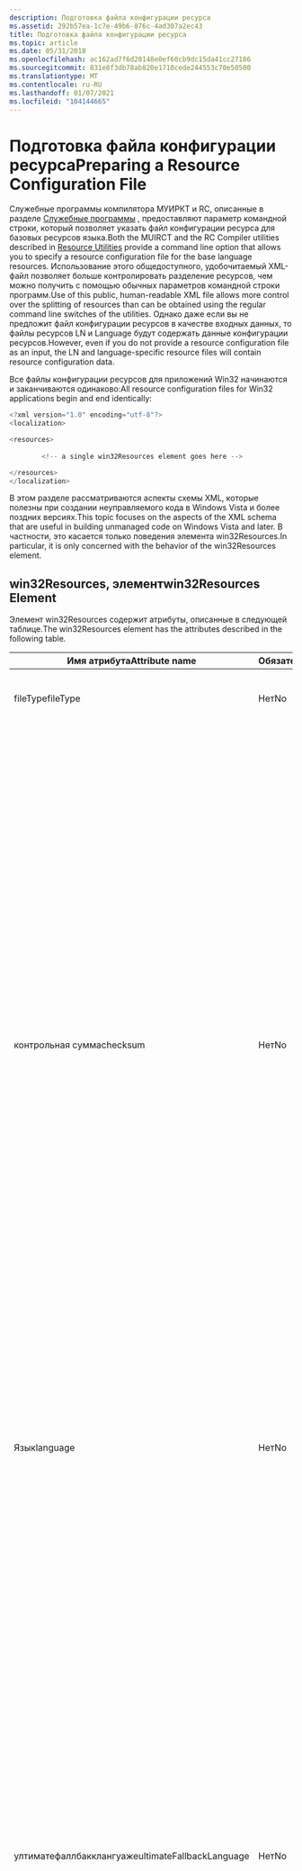 ```yaml
---
description: Подготовка файла конфигурации ресурса
ms.assetid: 292b57ea-1c7e-49b6-876c-4ad307a2ec43
title: Подготовка файла конфигурации ресурса
ms.topic: article
ms.date: 05/31/2018
ms.openlocfilehash: ac162ad7f6d20148e0ef60cb9dc15da41cc27186
ms.sourcegitcommit: 831e8f3db78ab820e1710cede244553c70e50500
ms.translationtype: MT
ms.contentlocale: ru-RU
ms.lasthandoff: 01/07/2021
ms.locfileid: "104144665"
---
```

# <a name="preparing-a-resource-configuration-file"></a><span data-ttu-id="f43e3-103">Подготовка файла конфигурации ресурса</span><span class="sxs-lookup"><span data-stu-id="f43e3-103">Preparing a Resource Configuration File</span></span>

<span data-ttu-id="f43e3-104">Служебные программы компилятора МУИРКТ и RC, описанные в разделе [Служебные программы](resource-utilities.md) , предоставляют параметр командной строки, который позволяет указать файл конфигурации ресурса для базовых ресурсов языка.</span><span class="sxs-lookup"><span data-stu-id="f43e3-104">Both the MUIRCT and the RC Compiler utilities described in [Resource Utilities](resource-utilities.md) provide a command line option that allows you to specify a resource configuration file for the base language resources.</span></span> <span data-ttu-id="f43e3-105">Использование этого общедоступного, удобочитаемый XML-файл позволяет больше контролировать разделение ресурсов, чем можно получить с помощью обычных параметров командной строки программ.</span><span class="sxs-lookup"><span data-stu-id="f43e3-105">Use of this public, human-readable XML file allows more control over the splitting of resources than can be obtained using the regular command line switches of the utilities.</span></span> <span data-ttu-id="f43e3-106">Однако даже если вы не предложит файл конфигурации ресурсов в качестве входных данных, то файлы ресурсов LN и Language будут содержать данные конфигурации ресурсов.</span><span class="sxs-lookup"><span data-stu-id="f43e3-106">However, even if you do not provide a resource configuration file as an input, the LN and language-specific resource files will contain resource configuration data.</span></span>

<span data-ttu-id="f43e3-107">Все файлы конфигурации ресурсов для приложений Win32 начинаются и заканчиваются одинаково:</span><span class="sxs-lookup"><span data-stu-id="f43e3-107">All resource configuration files for Win32 applications begin and end identically:</span></span>


```C++
<?xml version="1.0" encoding="utf-8"?> 
<localization>

<resources>
        
        <!-- a single win32Resources element goes here -->

</resources>
</localization>
```



<span data-ttu-id="f43e3-108">В этом разделе рассматриваются аспекты схемы XML, которые полезны при создании неуправляемого кода в Windows Vista и более поздних версиях.</span><span class="sxs-lookup"><span data-stu-id="f43e3-108">This topic focuses on the aspects of the XML schema that are useful in building unmanaged code on Windows Vista and later.</span></span> <span data-ttu-id="f43e3-109">В частности, это касается только поведения элемента win32Resources.</span><span class="sxs-lookup"><span data-stu-id="f43e3-109">In particular, it is only concerned with the behavior of the win32Resources element.</span></span>

## <a name="win32resources-element"></a><span data-ttu-id="f43e3-110">win32Resources, элемент</span><span class="sxs-lookup"><span data-stu-id="f43e3-110">win32Resources Element</span></span>

<span data-ttu-id="f43e3-111">Элемент win32Resources содержит атрибуты, описанные в следующей таблице.</span><span class="sxs-lookup"><span data-stu-id="f43e3-111">The win32Resources element has the attributes described in the following table.</span></span>



| <span data-ttu-id="f43e3-112">Имя атрибута</span><span class="sxs-lookup"><span data-stu-id="f43e3-112">Attribute name</span></span>           | <span data-ttu-id="f43e3-113">Обязательный</span><span class="sxs-lookup"><span data-stu-id="f43e3-113">Mandatory</span></span> | <span data-ttu-id="f43e3-114">Описание</span><span class="sxs-lookup"><span data-stu-id="f43e3-114">Description</span></span>                                                                                                                                                                                                                                                                                                                                                                                                                                                                                                           |
|--------------------------|-----------|-----------------------------------------------------------------------------------------------------------------------------------------------------------------------------------------------------------------------------------------------------------------------------------------------------------------------------------------------------------------------------------------------------------------------------------------------------------------------------------------------------------------------|
| <span data-ttu-id="f43e3-115">fileType</span><span class="sxs-lookup"><span data-stu-id="f43e3-115">fileType</span></span>                 | <span data-ttu-id="f43e3-116">Нет</span><span class="sxs-lookup"><span data-stu-id="f43e3-116">No</span></span>        | <span data-ttu-id="f43e3-117">Тип файла.</span><span class="sxs-lookup"><span data-stu-id="f43e3-117">Type of file.</span></span> <span data-ttu-id="f43e3-118">Всегда должно быть "Application".</span><span class="sxs-lookup"><span data-stu-id="f43e3-118">Should always be "Application".</span></span>                                                                                                                                                                                                                                                                                                                                                                                                                                                                         |
| <span data-ttu-id="f43e3-119">контрольная сумма</span><span class="sxs-lookup"><span data-stu-id="f43e3-119">checksum</span></span>                 | <span data-ttu-id="f43e3-120">Нет</span><span class="sxs-lookup"><span data-stu-id="f43e3-120">No</span></span>        | <span data-ttu-id="f43e3-121">Значение контрольной суммы отображается в данных конфигурации ресурсов для файлов ресурсов LN и Language.</span><span class="sxs-lookup"><span data-stu-id="f43e3-121">Checksum value to appear in the resource configuration data of the LN file and language-specific resource files.</span></span> <span data-ttu-id="f43e3-122">Например, этот атрибут позволяет скопировать контрольную сумму из одного файла ресурсов, зависящего от языка, с помощью соглашения для английского (США) и разместив контрольную сумму в другом файле ресурсов, относящемся к конкретному языку.</span><span class="sxs-lookup"><span data-stu-id="f43e3-122">For example, this attribute allows you to copy the checksum from a single language-specific resource file, by convention the one for English (United States), and place the checksum in a different language-specific resource file.</span></span> <span data-ttu-id="f43e3-123">Контрольную сумму можно указать в виде шестнадцатеричной числовой строки длиной не более 32 символов.</span><span class="sxs-lookup"><span data-stu-id="f43e3-123">The checksum can be specified as a hexadecimal number string that is no longer than 32 characters.</span></span> <span data-ttu-id="f43e3-124">Числовое значение должно быть содержаться в 128-разрядном числе.</span><span class="sxs-lookup"><span data-stu-id="f43e3-124">The numerical value must be containable in a 128-bit number.</span></span> |
| <span data-ttu-id="f43e3-125">Язык</span><span class="sxs-lookup"><span data-stu-id="f43e3-125">language</span></span>                 | <span data-ttu-id="f43e3-126">Нет</span><span class="sxs-lookup"><span data-stu-id="f43e3-126">No</span></span>        | <span data-ttu-id="f43e3-127">Язык, указанный в формате имени, совместимом с RFC 4646 (Windows Vista и более поздние версии), например en-US для английского языка (США).</span><span class="sxs-lookup"><span data-stu-id="f43e3-127">Language specified using a name format compliant with RFC 4646 (Windows Vista and later), for example, en-US for English (United States).</span></span>                                                                                                                                                                                                                                                                                                                                                                             |
| <span data-ttu-id="f43e3-128">ултиматефаллбакклангуаже</span><span class="sxs-lookup"><span data-stu-id="f43e3-128">ultimateFallbackLanguage</span></span> | <span data-ttu-id="f43e3-129">Нет</span><span class="sxs-lookup"><span data-stu-id="f43e3-129">No</span></span>        | <span data-ttu-id="f43e3-130">Язык для вставки данных конфигурации ресурсов для LN-файла, представляющий конечный язык, который будет использоваться в поиске соответствующего файла ресурсов для конкретного языка.</span><span class="sxs-lookup"><span data-stu-id="f43e3-130">Language to insert into the resource configuration data for the LN file, representing the ultimate fallback language to use in a search for a corresponding language-specific resource file.</span></span> <span data-ttu-id="f43e3-131">Если загрузчику ресурсов не удается загрузить запрошенный файл ресурсов из предпочтительных языков пользовательского интерфейса потока, в качестве последней попытки используется конечный язык.</span><span class="sxs-lookup"><span data-stu-id="f43e3-131">If the resource loader fails to load a requested resource file from the thread preferred UI languages, it uses an ultimate fallback language as its last attempt.</span></span> <span data-ttu-id="f43e3-132">Язык указывается с использованием формата имени, совместимого с RFC 4646 (Windows Vista и более поздние версии), например en-US для английского языка (США).</span><span class="sxs-lookup"><span data-stu-id="f43e3-132">The language is specified using a name format compliant with RFC 4646 (Windows Vista and later), for example, en-US for English (United States).</span></span>       |
| <span data-ttu-id="f43e3-133">ултиматефаллбакклокатион</span><span class="sxs-lookup"><span data-stu-id="f43e3-133">ultimateFallbackLocation</span></span> | <span data-ttu-id="f43e3-134">Нет</span><span class="sxs-lookup"><span data-stu-id="f43e3-134">No</span></span>        | <span data-ttu-id="f43e3-135">Резервное расположение.</span><span class="sxs-lookup"><span data-stu-id="f43e3-135">Fallback location.</span></span> <span data-ttu-id="f43e3-136">Укажите "internal", если окончательные резервные ресурсы компилируются в LN File.</span><span class="sxs-lookup"><span data-stu-id="f43e3-136">Specify "internal" if ultimate fallback resources are compiled into the LN file.</span></span> <span data-ttu-id="f43e3-137">Укажите "External" (по умолчанию), если LN-файл ссылается на файл ресурсов, зависящий от языка, для своих окончательных резервных ресурсов.</span><span class="sxs-lookup"><span data-stu-id="f43e3-137">Specify "external" (default) if the LN file is to reference a language-specific resource file for its ultimate fallback resources.</span></span>                                                                                                                                                                                                                                                                                |



 

<span data-ttu-id="f43e3-138">В файле конфигурации ресурса элемент win32Resources содержит вложенные элементы, описанные в следующей таблице.</span><span class="sxs-lookup"><span data-stu-id="f43e3-138">In the resource configuration file, the win32Resources element has the sub-elements described in the next table.</span></span>



| <span data-ttu-id="f43e3-139">Имя элемента</span><span class="sxs-lookup"><span data-stu-id="f43e3-139">Element Name</span></span>       | <span data-ttu-id="f43e3-140">Описание</span><span class="sxs-lookup"><span data-stu-id="f43e3-140">Description</span></span>                                                                                                                              |
|--------------------|------------------------------------------------------------------------------------------------------------------------------------------|
| <span data-ttu-id="f43e3-141">localizedResources</span><span class="sxs-lookup"><span data-stu-id="f43e3-141">localizedResources</span></span> | <span data-ttu-id="f43e3-142">Ресурсы, инкапсулирующие сведения о типах ресурсов и отдельных ресурсах, содержащихся в файле ресурсов конкретного языка.</span><span class="sxs-lookup"><span data-stu-id="f43e3-142">Resources that encapsulate information about the resource types and individual resources contained in a language-specific resource file.</span></span> |
| <span data-ttu-id="f43e3-143">неутралресаурцес</span><span class="sxs-lookup"><span data-stu-id="f43e3-143">neutralResources</span></span>   | <span data-ttu-id="f43e3-144">Ресурсы, инкапсулирующие сведения о типах ресурсов, содержащихся в LN файле.</span><span class="sxs-lookup"><span data-stu-id="f43e3-144">Resources that encapsulate information about the resource types contained in an LN file.</span></span>                                                 |



 

## <a name="localizedresources-element"></a><span data-ttu-id="f43e3-145">localizedResources, элемент</span><span class="sxs-lookup"><span data-stu-id="f43e3-145">localizedResources Element</span></span>

<span data-ttu-id="f43e3-146">Локализованный элемент Resources.</span><span class="sxs-lookup"><span data-stu-id="f43e3-146">Localized resources element.</span></span> <span data-ttu-id="f43e3-147">По умолчанию этот элемент не имеет атрибутов и только одного типа вложенного элемента.</span><span class="sxs-lookup"><span data-stu-id="f43e3-147">By default, this element has no attributes and only one type of sub-element.</span></span> <span data-ttu-id="f43e3-148">Это просто контейнер для элементов resourceType.</span><span class="sxs-lookup"><span data-stu-id="f43e3-148">It is just a container for resourceType elements.</span></span>



| <span data-ttu-id="f43e3-149">Имя атрибута</span><span class="sxs-lookup"><span data-stu-id="f43e3-149">Attribute Name</span></span> | <span data-ttu-id="f43e3-150">Описание</span><span class="sxs-lookup"><span data-stu-id="f43e3-150">Description</span></span>                                                                    |
|----------------|--------------------------------------------------------------------------------|
| <span data-ttu-id="f43e3-151">тип_ресурса</span><span class="sxs-lookup"><span data-stu-id="f43e3-151">resourceType</span></span>   | <span data-ttu-id="f43e3-152">Тип отдельного ресурса, содержащегося в файле ресурсов, зависящем от языка.</span><span class="sxs-lookup"><span data-stu-id="f43e3-152">Type of an individual resource contained in a language-specific resource file.</span></span> |



 

## <a name="neutralresources-element"></a><span data-ttu-id="f43e3-153">Неутралресаурцес, элемент</span><span class="sxs-lookup"><span data-stu-id="f43e3-153">neutralResources Element</span></span>

<span data-ttu-id="f43e3-154">Нейтральный элемент Resources.</span><span class="sxs-lookup"><span data-stu-id="f43e3-154">Neutral resources element.</span></span> <span data-ttu-id="f43e3-155">Этот элемент является просто контейнером для элементов resourceType.</span><span class="sxs-lookup"><span data-stu-id="f43e3-155">This element is just a container for resourceType elements.</span></span>



| <span data-ttu-id="f43e3-156">Имя атрибута</span><span class="sxs-lookup"><span data-stu-id="f43e3-156">Attribute Name</span></span> | <span data-ttu-id="f43e3-157">Описание</span><span class="sxs-lookup"><span data-stu-id="f43e3-157">Description</span></span>                                        |
|----------------|----------------------------------------------------|
| <span data-ttu-id="f43e3-158">тип_ресурса</span><span class="sxs-lookup"><span data-stu-id="f43e3-158">resourceType</span></span>   | <span data-ttu-id="f43e3-159">Тип одного ресурса, содержащегося в LN-файле.</span><span class="sxs-lookup"><span data-stu-id="f43e3-159">Type of a single resource contained in an LN file.</span></span> |



 

## <a name="resourcetype-element"></a><span data-ttu-id="f43e3-160">resourceType, элемент</span><span class="sxs-lookup"><span data-stu-id="f43e3-160">resourceType Element</span></span>

<span data-ttu-id="f43e3-161">Элемент resourceType инкапсулирует сведения об отдельном типе ресурса или отдельном ресурсе.</span><span class="sxs-lookup"><span data-stu-id="f43e3-161">The resourceType element encapsulates information about a single resource type or individual resource.</span></span> <span data-ttu-id="f43e3-162">Он имеет перечисленные ниже атрибуты.</span><span class="sxs-lookup"><span data-stu-id="f43e3-162">It has the attributes listed below.</span></span>

> [!Caution]  
> <span data-ttu-id="f43e3-163">Некоторые дефекты конфигурации ресурсов перехватываются только компилятором RC или МУИРКТ, в зависимости от файла входного ресурса или содержимого двоичного файла.</span><span class="sxs-lookup"><span data-stu-id="f43e3-163">Some resource configuration defects are caught only by RC Compiler or MUIRCT, depending on the input resource file or binary file content.</span></span> <span data-ttu-id="f43e3-164">Ошибки типа ресурса в файле конфигурации ресурсов, которые не существуют во входном файле, не перехватываются, что приводит к непредвиденному поведению.</span><span class="sxs-lookup"><span data-stu-id="f43e3-164">The resourceType errors in the resource configuration file that do not exist in the input file are not caught, resulting in unexpected behavior.</span></span> <span data-ttu-id="f43e3-165">Пользователи могут использовать поврежденный файл конфигурации ресурсов и не знакомы с тем, чтобы они предприняли двоичные файлы, которые используют поврежденные части файла конфигурации ресурсов, что создает внешний вид, который прерывается из текущих двоичных файлов.</span><span class="sxs-lookup"><span data-stu-id="f43e3-165">Users can be using a defective resource configuration file and do not know until they introduce binaries that use the broken parts of the resource configuration file, which creates the appearance that the breaks are from the current binaries.</span></span>

 



| <span data-ttu-id="f43e3-166">Имя атрибута</span><span class="sxs-lookup"><span data-stu-id="f43e3-166">Attribute name</span></span> | <span data-ttu-id="f43e3-167">Обязательный</span><span class="sxs-lookup"><span data-stu-id="f43e3-167">Mandatory</span></span> | <span data-ttu-id="f43e3-168">Описание</span><span class="sxs-lookup"><span data-stu-id="f43e3-168">Description</span></span>                                                                                                                                                                                                                                                                                                                                                                                                                                                                                                                                                                                                                                                                                                                                                                                                                                                                                                                                                                                                                                                                                       |
|----------------|-----------|---------------------------------------------------------------------------------------------------------------------------------------------------------------------------------------------------------------------------------------------------------------------------------------------------------------------------------------------------------------------------------------------------------------------------------------------------------------------------------------------------------------------------------------------------------------------------------------------------------------------------------------------------------------------------------------------------------------------------------------------------------------------------------------------------------------------------------------------------------------------------------------------------------------------------------------------------------------------------------------------------------------------------------------------------------------------------------------------------|
| <span data-ttu-id="f43e3-169">типенамеид</span><span class="sxs-lookup"><span data-stu-id="f43e3-169">typeNameId</span></span>     | <span data-ttu-id="f43e3-170">Да</span><span class="sxs-lookup"><span data-stu-id="f43e3-170">Yes</span></span>       | <span data-ttu-id="f43e3-171">Имя типа или идентификатор ресурса.</span><span class="sxs-lookup"><span data-stu-id="f43e3-171">Type name or identifier for the resource.</span></span> <span data-ttu-id="f43e3-172">Укажите строковое имя или число.</span><span class="sxs-lookup"><span data-stu-id="f43e3-172">Specify a string name or a number.</span></span> <span data-ttu-id="f43e3-173">Если используется число, добавьте в начало строки знак " \# ", чтобы указать, что он представляет число.</span><span class="sxs-lookup"><span data-stu-id="f43e3-173">If using a number, prepend the string with a "\#" to indicate that it represents a number.</span></span> <span data-ttu-id="f43e3-174">Каждый элемент resourceType должен иметь только один атрибут *типенамеид* .</span><span class="sxs-lookup"><span data-stu-id="f43e3-174">Each resourceType element must have only one *typeNameId* attribute.</span></span>                                                                                                                                                                                                                                                                                                                                                                                                                                                                                                                                                                                                                                                                                                                                                                                                                                                      |
| <span data-ttu-id="f43e3-175">itemName</span><span class="sxs-lookup"><span data-stu-id="f43e3-175">itemName</span></span>       | <span data-ttu-id="f43e3-176">Нет</span><span class="sxs-lookup"><span data-stu-id="f43e3-176">No</span></span>        | <span data-ttu-id="f43e3-177">Строка имени элемента для ресурса, помещаемого в файл ресурсов, зависящий от языка.</span><span class="sxs-lookup"><span data-stu-id="f43e3-177">Item name string for the resource, to be placed in the language-specific resource file.</span></span> <span data-ttu-id="f43e3-178">Можно указать несколько имен, разделенных пробелами, например "HTML МОФДАТА".</span><span class="sxs-lookup"><span data-stu-id="f43e3-178">You can specify multiple names, separated by white spaces, for example, "HTML MOFDATA".</span></span>                                                                                                                                                                                                                                                                                                                                                                                                                                                                                                                                                                                                                                                                                                                                                                                                                                                                                                                   |
| <span data-ttu-id="f43e3-179">itemId</span><span class="sxs-lookup"><span data-stu-id="f43e3-179">itemId</span></span>         | <span data-ttu-id="f43e3-180">Нет</span><span class="sxs-lookup"><span data-stu-id="f43e3-180">No</span></span>        | <span data-ttu-id="f43e3-181">Идентификатор отдельного элемента ресурса, помещаемого в файл ресурсов, зависящий от языка.</span><span class="sxs-lookup"><span data-stu-id="f43e3-181">Identifier of individual resource item, to be placed in the language-specific resource file.</span></span> <span data-ttu-id="f43e3-182">Элемент можно указать в виде диапазона (например, "1-12") или отдельных идентификаторов, разделенных пробелами (например, "1 3 4").</span><span class="sxs-lookup"><span data-stu-id="f43e3-182">The item can be specified as a range (for example, "1-12") or by individual identifiers separated by white spaces (for example, "1 3 4").</span></span>                                                                                                                                                                                                                                                                                                                                                                                                                                                                                                                                                                                                                                                                                                                                                                                                                                                            |
| <span data-ttu-id="f43e3-183">stringId</span><span class="sxs-lookup"><span data-stu-id="f43e3-183">stringId</span></span>       | <span data-ttu-id="f43e3-184">Нет</span><span class="sxs-lookup"><span data-stu-id="f43e3-184">No</span></span>        | <span data-ttu-id="f43e3-185">Идентификатор строки для отдельного элемента ресурса, помещаемый в файл ресурсов, зависящий от языка.</span><span class="sxs-lookup"><span data-stu-id="f43e3-185">String identifier for individual resource item, to be placed in the language-specific resource file.</span></span> <span data-ttu-id="f43e3-186">Строку можно указать в виде диапазона (например, "1-12") или отдельных идентификаторов, разделенных пробелами (например, "1 3 4"). Этот атрибут позволяет указывать как локализуемые, так и нелокализуемые записи в таблице строк.</span><span class="sxs-lookup"><span data-stu-id="f43e3-186">The string can be specified as a range (for example, "1-12") or by individual identifiers separated by white spaces (for example, "1 3 4").This attribute allows the specification of both localizable and nonlocalizable string table entries.</span></span> <span data-ttu-id="f43e3-187">Его необходимо использовать в сочетании со значением *типенамеид* , равное "6", обозначая тип ресурса записи в таблице строк.</span><span class="sxs-lookup"><span data-stu-id="f43e3-187">It must be used in conjunction with the *typeNameId* value of "6", denoting a string table entry resource type.</span></span><br/> <span data-ttu-id="f43e3-188">Строки хранятся в блоках 16 в таблице строк.</span><span class="sxs-lookup"><span data-stu-id="f43e3-188">Strings are stored in blocks of 16 in a string table.</span></span> <span data-ttu-id="f43e3-189">Например, строки от 0 до 15 хранятся в одном блоке элементов ресурсов, и на них можно ссылаться в файле конфигурации ресурсов как *ItemId* 1 или как *stringId* "0-15".</span><span class="sxs-lookup"><span data-stu-id="f43e3-189">For example, strings 0 to 15 are stored in a single resource item block and can be referenced in the resource configuration file as *itemId* 1, or as *stringId* "0-15".</span></span> <span data-ttu-id="f43e3-190">Например, если имеется пять локализуемых строк и три нелокализуемые строки, необходимо назначить строковые идентификаторы 0-4 для локализуемых строк и идентификаторы строк 16-18 для нелокализуемых строк.</span><span class="sxs-lookup"><span data-stu-id="f43e3-190">For example, if there are five localizable strings and three nonlocalizable strings, you should assign string identifiers 0-4 for the localizable strings, and string identifiers 16-18 for the nonlocalizable strings.</span></span> <span data-ttu-id="f43e3-191">Если не организовать строки таким образом, затронутые блоки строк помещаются как в LN-файл, так и в файл ресурсов, зависящий от языка.</span><span class="sxs-lookup"><span data-stu-id="f43e3-191">If you do not organize strings this way, the affected blocks of strings are placed in both the LN file and the language-specific resource file.</span></span><br/> |



 

<span data-ttu-id="f43e3-192">Если указать атрибуты *ItemName*, *ItemId* и/или *stringId* для определенного типа ресурса в элементе локализедресаурце, то только указанные элементы или строки для указанного типа ресурса помещаются в файл ресурсов, зависящий от языка.</span><span class="sxs-lookup"><span data-stu-id="f43e3-192">If you specify the *itemName*, *itemId*, and/or *stringId* attributes for a particular resource type under the localizedResource element, only these specified items or strings for the designated resource type are placed in the language-specific resource file.</span></span> <span data-ttu-id="f43e3-193">Если элемент resourceType указан без явного имени элемента, идентификатора элемента или идентификатора строки, все элементы указанного типа ресурса помещаются в файл ресурсов, зависящий от языка.</span><span class="sxs-lookup"><span data-stu-id="f43e3-193">If a resourceType element is specified without any explicit item name, item identifier, or string identifier, all items of the specified resource type are placed in the language-specific resource file.</span></span> <span data-ttu-id="f43e3-194">Элементы или типы, не перечисленные ни в одном из элементов Локализедресаурце, помещаются в LN File.</span><span class="sxs-lookup"><span data-stu-id="f43e3-194">Items or types not listed in any localizedResource element are placed in the LN file.</span></span>

<span data-ttu-id="f43e3-195">Ниже приведены стандартные типы ресурсов и их числовые идентификаторы.</span><span class="sxs-lookup"><span data-stu-id="f43e3-195">The following are the standard resource types and their numeric identifiers:</span></span>

-   <span data-ttu-id="f43e3-196">CURSOR (1)</span><span class="sxs-lookup"><span data-stu-id="f43e3-196">CURSOR(1)</span></span>
-   <span data-ttu-id="f43e3-197">ТОЧЕЧНЫЙ РИСУНОК (2)</span><span class="sxs-lookup"><span data-stu-id="f43e3-197">BITMAP(2)</span></span>
-   <span data-ttu-id="f43e3-198">ЗНАЧОК (3)</span><span class="sxs-lookup"><span data-stu-id="f43e3-198">ICON(3)</span></span>
-   <span data-ttu-id="f43e3-199">МЕНЮ (4)</span><span class="sxs-lookup"><span data-stu-id="f43e3-199">MENU(4)</span></span>
-   <span data-ttu-id="f43e3-200">ДИАЛОГОВОЕ ОКНО (5)</span><span class="sxs-lookup"><span data-stu-id="f43e3-200">DIALOG(5)</span></span>
-   <span data-ttu-id="f43e3-201">СТРОКА (6)</span><span class="sxs-lookup"><span data-stu-id="f43e3-201">STRING(6)</span></span>
-   <span data-ttu-id="f43e3-202">ФОНТДИР (7)</span><span class="sxs-lookup"><span data-stu-id="f43e3-202">FONTDIR(7)</span></span>
-   <span data-ttu-id="f43e3-203">ШРИФТ (8)</span><span class="sxs-lookup"><span data-stu-id="f43e3-203">FONT(8)</span></span>
-   <span data-ttu-id="f43e3-204">УСКОРИТЕЛИ (9)</span><span class="sxs-lookup"><span data-stu-id="f43e3-204">ACCELERATORS(9)</span></span>
-   <span data-ttu-id="f43e3-205">RCDATA (10)</span><span class="sxs-lookup"><span data-stu-id="f43e3-205">RCDATA(10)</span></span>
-   <span data-ttu-id="f43e3-206">МЕССАЖЕТАБЛЕ (11)</span><span class="sxs-lookup"><span data-stu-id="f43e3-206">MESSAGETABLE(11)</span></span>
-   <span data-ttu-id="f43e3-207">ГРУППИРОВАНие \_ курсора (12)</span><span class="sxs-lookup"><span data-stu-id="f43e3-207">GROUP\_CURSOR(12)</span></span>
-   <span data-ttu-id="f43e3-208">\_Значок группы (14)</span><span class="sxs-lookup"><span data-stu-id="f43e3-208">GROUP\_ICON(14)</span></span>
-   <span data-ttu-id="f43e3-209">ВЕРСИЯ (16)</span><span class="sxs-lookup"><span data-stu-id="f43e3-209">VERSION(16)</span></span>
-   <span data-ttu-id="f43e3-210">HTML (23)</span><span class="sxs-lookup"><span data-stu-id="f43e3-210">HTML(23)</span></span>

## <a name="example"></a><span data-ttu-id="f43e3-211">Пример</span><span class="sxs-lookup"><span data-stu-id="f43e3-211">Example</span></span>


```C++
<?xml version="1.0" encoding="utf-8"?> 
<localization>
  <resources>
    <win32Resources fileType="Application">
      <neutralResources>
        <resourceType
           typeNameId="#16"
        />
      </neutralResources>
      <localizedResources> 
         <resourceType
                typeNameId="#2"
                itemId="5 6 7 8 9 10 11 12"
                itemName="HTML PRI"
         />
         <resourceType
                typeNameId="#4"
         />
         <resourceType
                typeNameId="#5"
         />
         <resourceType
                typeNameId="#6"
         />
         <resourceType
                typeNameId="#9"
         />
         <resourceType
                typeNameId="#11"
         />
         <resourceType
                typeNameId="#16"
         />
         <resourceType
                typeNameId="HTML"
         />
         <resourceType
                typeNameId="#23"
         />
         <resourceType
                typeNameId="#240"
         />
         <resourceType
                typeNameId="#1024"
         />
         <resourceType
                typeNameId="MY_TYPE"
         />
      </localizedResources> 
    </win32Resources>
  </resources>
</localization>
```



## <a name="remarks"></a><span data-ttu-id="f43e3-212">Комментарии</span><span class="sxs-lookup"><span data-stu-id="f43e3-212">Remarks</span></span>

<span data-ttu-id="f43e3-213">Если включить в элемент Неутралресаурцес любой тип ресурса ICON (3), DIALOG (5), STRING (6) или VERSION (16), необходимо дублировать эту запись в элементе localizedResources.</span><span class="sxs-lookup"><span data-stu-id="f43e3-213">If you include any ICON(3), DIALOG(5), STRING(6), or VERSION(16) resource type in the neutralResources element, then you have to duplicate that entry in the localizedResources element.</span></span> <span data-ttu-id="f43e3-214">Это показано в приведенном выше примере, где тип ресурса 16 отображается в разделах как нейтральные, так и локализованные ресурсы.</span><span class="sxs-lookup"><span data-stu-id="f43e3-214">You can see this illustrated in the example above, where resource type 16 appears in both neutral and localized resources sections.</span></span>

## <a name="related-topics"></a><span data-ttu-id="f43e3-215">См. также</span><span class="sxs-lookup"><span data-stu-id="f43e3-215">Related topics</span></span>

<dl> <dt>

[<span data-ttu-id="f43e3-216">Подготовка ресурсов</span><span class="sxs-lookup"><span data-stu-id="f43e3-216">Preparing Resources</span></span>](preparing-resources.md)
</dt> </dl>

 

 




